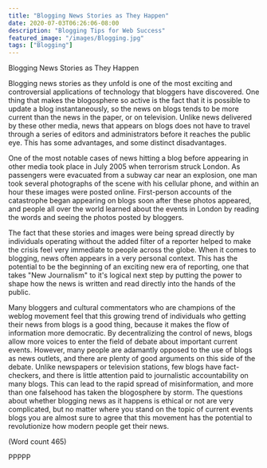 ```yaml
---
title: "Blogging News Stories as They Happen"
date: 2020-07-03T06:26:06-08:00
description: "Blogging Tips for Web Success"
featured_image: "/images/Blogging.jpg"
tags: ["Blogging"]
---
```


Blogging News Stories as They Happen

Blogging news stories as they unfold is one of the most
exciting and controversial applications of technology
that bloggers have discovered. One thing that makes the
blogosphere so active is the fact that it is possible to
update a blog instantaneously, so the news on blogs
tends to be more current than the news in the paper, or
on television. Unlike news delivered by these other
media, news that appears on blogs does not have to
travel through a series of editors and administrators
before it reaches the public eye. This has some
advantages, and some distinct disadvantages.

One of the most notable cases of news hitting a blog
before appearing in other media took place in July 2005
when terrorism struck London. As passengers were
evacuated from a subway car near an explosion, one
man took several photographs of the scene with his
cellular phone, and within an hour these images were
posted online. First-person accounts of the catastrophe
began appearing on blogs soon after these photos
appeared, and people all over the world learned about
the events in London by reading the words and seeing
the photos posted by bloggers. 

The fact that these stories and images were being spread
directly by individuals operating without the added
filter of a reporter helped to make the crisis feel very
immediate to people across the globe. When it comes to
blogging, news often appears in a very personal context.
This has the potential to be the beginning of an exciting
new era of reporting, one that takes "New Journalism"
to it's logical next step by putting the power to shape
how the news is written and read directly into the hands
of the public. 

Many bloggers and cultural commentators who are
champions of the weblog movement feel that this
growing trend of individuals who getting their news
from blogs is a good thing, because it makes the flow of
information more democratic. By decentralizing the
control of news, blogs allow more voices to enter the
field of debate about important current events.
However, many people are adamantly opposed to the
use of blogs as news outlets, and there are plenty of
good arguments on this side of the debate. Unlike
newspapers or television stations, few blogs have fact-
checkers, and there is little attention paid to journalistic
accountability on many blogs. This can lead to the rapid
spread of misinformation, and more than one falsehood
has taken the blogosphere by storm. The questions
about whether blogging news as it happens is ethical or
not are very complicated, but no matter where you stand
on the topic of current events blogs you are almost sure
to agree that this movement has the potential to
revolutionize how modern people get their news. 

(Word count 465)

PPPPP

